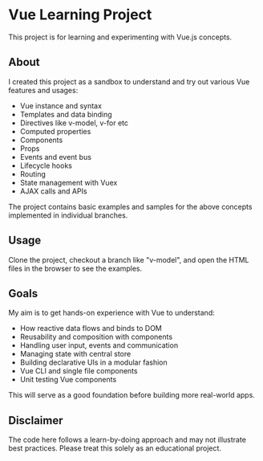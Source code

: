 # Vue Learning Project

This project is for learning and experimenting with Vue.js concepts.

## About

I created this project as a sandbox to understand and try out various Vue features and usages:

- Vue instance and syntax
- Templates and data binding
- Directives like v-model, v-for etc
- Computed properties
- Components
- Props
- Events and event bus
- Lifecycle hooks
- Routing
- State management with Vuex
- AJAX calls and APIs

The project contains basic examples and samples for the above concepts implemented in individual branches.

## Usage

Clone the project, checkout a branch like "v-model", and open the HTML files in the browser to see the examples.

## Goals

My aim is to get hands-on experience with Vue to understand:

- How reactive data flows and binds to DOM
- Reusability and composition with components
- Handling user input, events and communication
- Managing state with central store
- Building declarative UIs in a modular fashion
- Vue CLI and single file components
- Unit testing Vue components

This will serve as a good foundation before building more real-world apps.

## Disclaimer

The code here follows a learn-by-doing approach and may not illustrate best practices. Please treat this solely as an educational project.
